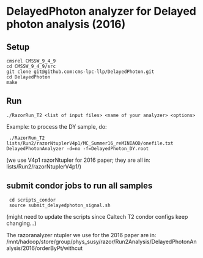 DelayedPhoton analyzer for Delayed photon analysis (2016)
=============

Setup
-------------

    cmsrel CMSSW_9_4_9
    cd CMSSW_9_4_9/src
    git clone git@github.com:cms-lpc-llp/DelayedPhoton.git
    cd DelayedPhoton
    make

Run
-------------

    ./RazorRun_T2 <list of input files> <name of your analyzer> <options>    

Example: to process the DY sample, do:
	
     ./RazorRun_T2 lists/Run2/razorNtuplerV4p1/MC_Summer16_reMINIAOD/onefile.txt DelayedPhotonAnalyzer -d=no -f=DelayedPhoton_DY.root

(we use V4p1 razorNtupler for 2016 paper; they are all in: lists/Run2/razorNtuplerV4p1/)

submit condor jobs to run all samples 
-------------

     cd scripts_condor
     source submit_delayedphoton_signal.sh

(might need to update the scripts since Caltech T2 condor configs keep changing...)


The razoranalyzer ntupler we use for the 2016 paper are in: /mnt/hadoop/store/group/phys_susy/razor/Run2Analysis/DelayedPhotonAnalysis/2016/orderByPt/withcut

